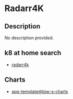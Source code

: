 # Radarr4K

## Description

No description provided.

## k8 at home search

- [radarr4k](https://nanne.dev/k8s-at-home-search/#/radarr4k)

## Charts

- [app-template@bjw-s-charts](https://bjw-s.github.io/helm-charts/)
